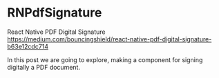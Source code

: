# RNPdfSignature

React Native PDF Digital Signature
https://medium.com/bouncingshield/react-native-pdf-digital-signature-b63e12cdc714

In this post we are going to explore, making a component for signing digitally a PDF document.
